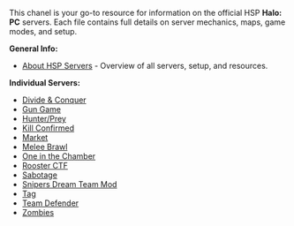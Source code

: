 This chanel is your go-to resource for information on the official HSP **Halo: PC** servers. Each file contains full details on server mechanics, maps, game modes, and setup.

**General Info:**

* [About HSP Servers](https://github.com/Chalwk/HALO-SCRIPT-PROJECTS/blob/master/docs/HSP_SERVERS/about.md) - Overview of all servers, setup, and resources.

**Individual Servers:**

* [Divide & Conquer](https://github.com/Chalwk/HALO-SCRIPT-PROJECTS/blob/master/docs/HSP_SERVERS/servers/divide_and_conquer.md)
* [Gun Game](https://github.com/Chalwk/HALO-SCRIPT-PROJECTS/blob/master/docs/HSP_SERVERS/servers/gun_game.md)
* [Hunter/Prey](https://github.com/Chalwk/HALO-SCRIPT-PROJECTS/blob/master/docs/HSP_SERVERS/servers/hunter_prey.md)
* [Kill Confirmed](https://github.com/Chalwk/HALO-SCRIPT-PROJECTS/blob/master/docs/HSP_SERVERS/servers/kill_confirmed.md)
* [Market](https://github.com/Chalwk/HALO-SCRIPT-PROJECTS/blob/master/docs/HSP_SERVERS/servers/market.md)
* [Melee Brawl](https://github.com/Chalwk/HALO-SCRIPT-PROJECTS/blob/master/docs/HSP_SERVERS/servers/melee_brawl.md)
* [One in the Chamber](https://github.com/Chalwk/HALO-SCRIPT-PROJECTS/blob/master/docs/HSP_SERVERS/servers/one_in_the_chamber.md)
* [Rooster CTF](https://github.com/Chalwk/HALO-SCRIPT-PROJECTS/blob/master/docs/HSP_SERVERS/servers/rooster_ctf.md)
* [Sabotage](https://github.com/Chalwk/HALO-SCRIPT-PROJECTS/blob/master/docs/HSP_SERVERS/servers/sabotage.md)
* [Snipers Dream Team Mod](https://github.com/Chalwk/HALO-SCRIPT-PROJECTS/blob/master/docs/HSP_SERVERS/servers/snipers_dream_team_mod.md)
* [Tag](https://github.com/Chalwk/HALO-SCRIPT-PROJECTS/blob/master/docs/HSP_SERVERS/servers/tag.md)
* [Team Defender](https://github.com/Chalwk/HALO-SCRIPT-PROJECTS/blob/master/docs/HSP_SERVERS/servers/team_defender.md)
* [Zombies](https://github.com/Chalwk/HALO-SCRIPT-PROJECTS/blob/master/docs/HSP_SERVERS/servers/zombies.md)
